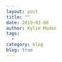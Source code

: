 ```yaml
---
layout: post
title: ""
date: 2019-03-08
author: Kylie Moden
tags:
  - 
category: blog
blog: true
---
```


